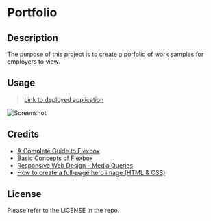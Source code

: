 # Portfolio

## Description
The purpose of this project is to create a porfolio of work samples for employers to view. 

## Usage
> [Link to deployed application](https://kyoriku.github.io/beta-2/)

![Screenshot]()

## Credits
- [A Complete Guide to Flexbox](https://css-tricks.com/snippets/css/a-guide-to-flexbox/)
- [Basic Concepts of Flexbox](https://developer.mozilla.org/en-US/docs/Web/CSS/CSS_flexible_box_layout/Basic_concepts_of_flexbox)
- [Responsive Web Design - Media Queries](https://www.w3schools.com/css/css_rwd_mediaqueries.asp)
- [How to create a full-page hero image (HTML & CSS)](https://codetheweb.blog/fullscreen-image-hero/)

## License
Please refer to the LICENSE in the repo.